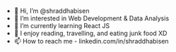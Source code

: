 - 👋 Hi, I’m @shraddhabisen
- 👀 I’m interested in Web Development & Data Analysis
- 🌱 I’m currently learning React JS
- 💞️ I enjoy reading, travelling, and eating junk food XD
- 📫 How to reach me - linkedin.com/in/shraddhabisen

<!---
shraddhabisen/shraddhabisen is a ✨ special ✨ repository because its `README.md` (this file) appears on your GitHub profile.
You can click the Preview link to take a look at your changes.
--->
